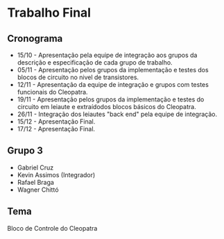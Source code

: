 # Trabalho Final

## Cronograma

- 15/10 - Apresentação pela equipe de integração aos grupos da descrição e especificação de cada grupo de trabalho.
- 05/11 - Apresentação pelos grupos da implementação e testes dos blocos de circuito no nivel de transistores.
- 12/11 - Apresentação da equipe de integração e grupos com testes funcionais do Cleopatra.
- 19/11 - Apresentação pelos grupos da implementação e testes do circuito em leiaute e extraídodos blocos básicos do Cleopatra.
- 26/11 - Integração dos leiautes "back end" pela equipe de integração.
- 15/12 - Apresentação Final.
- 17/12 - Apresentação Final.

## Grupo 3

- Gabriel Cruz
- Kevin Assimos (Integrador)
- Rafael Braga
- Wagner Chittó

## Tema

Bloco de Controle do Cleopatra
